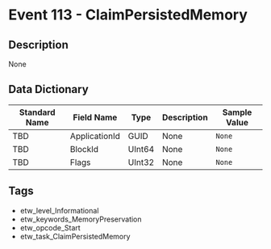 # Event 113 - ClaimPersistedMemory

## Description
None

## Data Dictionary
|Standard Name|Field Name|Type|Description|Sample Value|
|---|---|---|---|---|
|TBD|ApplicationId|GUID|None|`None`|
|TBD|BlockId|UInt64|None|`None`|
|TBD|Flags|UInt32|None|`None`|

## Tags
* etw_level_Informational
* etw_keywords_MemoryPreservation
* etw_opcode_Start
* etw_task_ClaimPersistedMemory